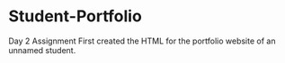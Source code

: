 # Student-Portfolio
Day 2 Assignment
First created the HTML for the portfolio website of an unnamed student.
